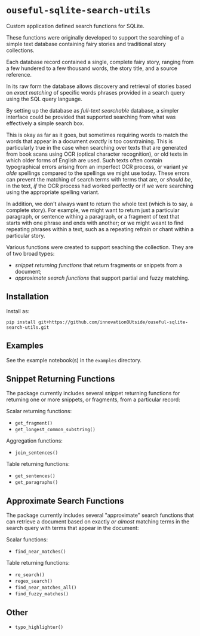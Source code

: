 # `ouseful-sqlite-search-utils`

Custom application defined search functions for SQLite.

These functions were originally developed to support the searching of a simple text database containing fairy stories and traditional story collections.

Each database record contained a single, complete fairy story, ranging from a few hundered to a few thousand words, the story title, and a source reference.

In its raw form the database allows discovery and retrieval of stories based on *exact matching* of specific words phrases provided in a search query using the SQL query language.

By setting up the database as *full-text searchable* database, a simpler interface could be provided that supported searching from what was effectively a simple search box.

This is okay as far as it goes, but sometimes requiring words to match the words that appear in a document *exactly* is too cosntraining. This is particularly true in the case when searching over texts that are generated from book scans using OCR (optical character recognition), or old texts in which older forms of English are used. Such texts often contain typographical errors arising from an imperfect OCR process, or variant *ye olde* spellings compared to the spellings we might use today. These errors can prevent the matching of search terms with terms that are, or *should be*, in the text, *if* the OCR process had worked perfectly or if we were searching using the appropriate spelling variant.

In addition, we don't always want to return the whole text (which is to say, a complete story). For example, we might want to return just a particular paragraph, or sentence withing a paragraph, or a fragment of text that starts with one phrase and ends with another; or we might weant to find repeating phrases within a text, such as a repeating refrain or chant within a particular story.

Various functions were created to support seaching the collection. They are of two broad types:

- *snippet returning functions* that return fragments or snippets from a document;
- *approximate search functions* that support partial and fuzzy matching.

## Installation

Install as:

`pip install git+https://github.com/innovationOUtside/ouseful-sqlite-search-utils.git`

## Examples

See the example notebook(s) in the `examples` directory.

## Snippet Returning Functions

The package currently includes several snippet returning functions for returning one or more snippets, or fragments, from a particular record:

Scalar returning functions:

- `get_fragment()`
- `get_longest_common_substring()`

Aggregation functions:

- `join_sentences()`

Table returning functions:

- `get_sentences()`
- `get_paragraphs()`

## Approximate Search Functions

The package currently includes several "approximate" search functions that can retrieve a document based on exactly *or almost* matching terms in the search query with terms that appear in the document:

Scalar functions:

- `find_near_matches()`

Table returning functions:

- `re_search()`
- `regex_search()`
- `find_near_matches_all()`
- `find_fuzzy_matches()`

## Other

 - `typo_highlighter()`